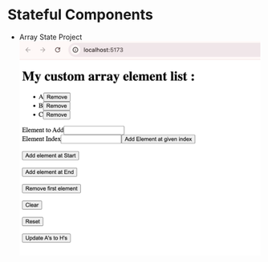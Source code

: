# Stateful Components

- Array State Project
  ![array-state-project-output](https://github.com/BhuvAX/React-Basic-Intermediate/blob/02-stateful-components-array-state-project/image.png)
